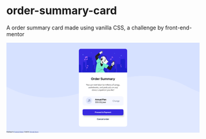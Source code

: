 # order-summary-card
A order summary card made using vanilla CSS, a challenge by front-end-mentor

![Screenshot](project-ss.png)

